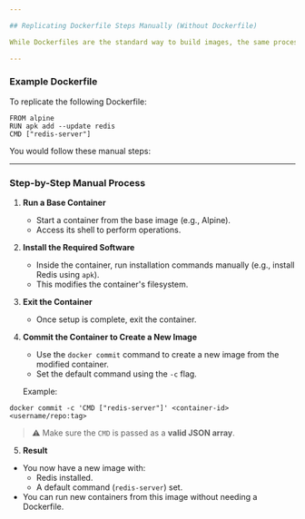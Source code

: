 ```yaml
---

## Replicating Dockerfile Steps Manually (Without Dockerfile)

While Dockerfiles are the standard way to build images, the same process can be replicated manually using Docker CLI commands.

---
```


### Example Dockerfile

To replicate the following Dockerfile:

```
FROM alpine
RUN apk add --update redis
CMD ["redis-server"]
```


You would follow these manual steps:

---

### Step-by-Step Manual Process

1. **Run a Base Container**
   - Start a container from the base image (e.g., Alpine).
   - Access its shell to perform operations.

2. **Install the Required Software**
   - Inside the container, run installation commands manually (e.g., install Redis using `apk`).
   - This modifies the container's filesystem.

3. **Exit the Container**
   - Once setup is complete, exit the container.

4. **Commit the Container to Create a New Image**
   - Use the `docker commit` command to create a new image from the modified container.
   - Set the default command using the `-c` flag.

   Example:
```
docker commit -c 'CMD ["redis-server"]' <container-id> <username/repo:tag>
```

> ⚠️ Make sure the `CMD` is passed as a **valid JSON array**.

5. **Result**
- You now have a new image with:
  - Redis installed.
  - A default command (`redis-server`) set.
- You can run new containers from this image without needing a Dockerfile.


